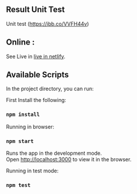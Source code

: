 ## Result Unit Test

Unit test (https://ibb.co/VVFH44v)

## Online :

See Live in [live in netlify](https://master--tourmaline-crostata-42c1c5.netlify.app/).

## Available Scripts

In the project directory, you can run:

First Install the following:
### `npm install`

Running in browser:

### `npm start`

Runs the app in the development mode.\
Open [http://localhost:3000](http://localhost:3000) to view it in the browser.

Running in test mode:

### `npm test`




